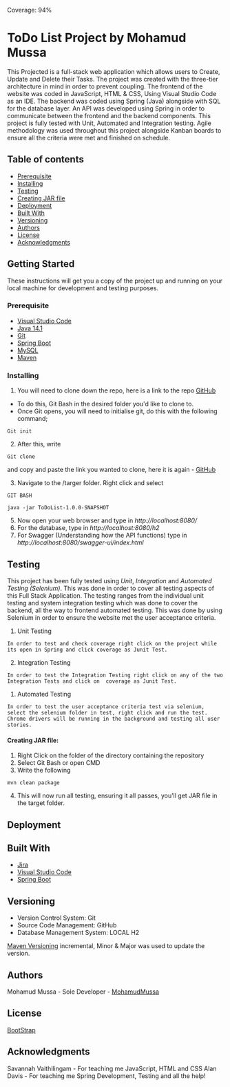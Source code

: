 Coverage: 94% 
	

# ToDo List Project by Mohamud Mussa

This Projected is a full-stack web application which allows users to Create, Update and Delete their Tasks. The project was created with the three-tier architecture in mind in order to prevent coupling. The frontend of the website was coded in JavaScript, HTML & CSS, Using Visual Studio Code as an IDE. The backend was coded using Spring (Java) alongside with SQL for the database layer. An API was developed using Spring in order to communicate between the frontend and the backend components. This project is fully tested with Unit, Automated and Integration testing. Agile methodology was used throughout this project alongside Kanban boards to ensure all the criteria were met and finished on schedule. 


## Table of contents
* [Prerequisite](#Prerequisite)
* [Installing](#Installing)
* [Testing](#Testing)
* [Creating JAR file](#Creating_JAR_file)
* [Deployment](#Deployment)
* [Built With](#Built_With)
* [Versioning](#Versioning)
* [Authors](#Authors)
* [License](#License)
* [Acknowledgments](#Acknowledgments)



## Getting Started

These instructions will get you a copy of the project up and running on your local machine for development and testing purposes.


### Prerequisite
* [Visual Studio Code](https://code.visualstudio.com/download)
* [Java 14.1](https://www.eclipse.org/downloads/)
* [Git](https://git-scm.com/downloads)
* [Spring Boot](https://spring.io/guides/gs/spring-boot/)
* [MySQL](https://www.mysql.com/downloads/)
* [Maven](http://maven.apache.org/download.cgi)


### Installing

1. You will need to clone down the repo, here is a link to the repo [GitHub](https://github.com/MohamudMussa/ToDoList-Project)
* To do this, Git Bash in the desired folder you'd like to clone to.
* Once Git opens, you will need to initialise git, do this with the following command;
```
Git init
```
2. After this, write 
```
Git clone
```
and copy and paste the link you wanted to clone, here it is again - [GitHub](https://github.com/MohamudMussa/ToDoList-Project)

3. Navigate to the /targer folder. Right click and select

```
GIT BASH 	
```
```
java -jar ToDoList-1.0.0-SNAPSHOT
```

5. Now open your web browser and type in *http://localhost:8080/*  
6. For the database, type in *http://localhost:8080/h2*
7. For Swagger (Understanding how the API functions) type in *http://localhost:8080/swagger-ui/index.html*


## Testing

This project has been fully tested using *Unit*, *Integration* and *Automated Testing (Selenium)*. This was done in order to cover all testing aspects of this Full Stack Application. The testing ranges from the individual unit testing and system integration testing which was done to cover the backend, all the way to frontend automated testing. This was done by using Selenium in order to ensure the website met the user acceptance criteria.

1. Unit Testing
```
In order to test and check coverage right click on the project while its open in Spring and click coverage as Junit Test.

```
2. Integration Testing
```
In order to test the Integration Testing right click on any of the two Integration Tests and click on  coverage as Junit Test.

```
1. Automated Testing
```
In order to test the user acceptance criteria test via selenium, select the selenium folder in test, right click and run the test. Chrome drivers will be running in the background and testing all user stories.

```


#### Creating JAR file:


1. Right Click on the folder of the directory containing the repository
2. Select Git Bash or open CMD
3. Write the following

```
mvn clean package
```

4. This will now run all testing, ensuring it all passes, you'll get JAR file in the target folder.

## Deployment


## Built With

* [Jira](https://code.visualstudio.com/download)
* [Visual Studio Code](https://code.visualstudio.com/download)
* [Spring Boot](https://spring.io/guides/gs/spring-boot/)

## Versioning

* Version Control System: Git
* Source Code Management: GitHub
* Database Management System: LOCAL H2

[Maven Versioning](http://maven.apache.org/download.cgi)  incremental, Minor & Major was used to update the version.


## Authors

Mohamud Mussa - Sole Developer - [MohamudMussa](https://github.com/MohamudMussa)

## License

[BootStrap](https://github.com/twbs/bootstrap/blob/v4.0.0/LICENSE)


## Acknowledgments
Savannah Vaithilingam - For teaching me JavaScript, HTML and CSS
Alan Davis - For teaching me Spring Development, Testing and all the help!


